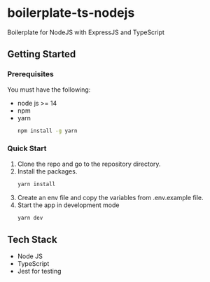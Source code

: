 # boilerplate-ts-nodejs

Boilerplate for NodeJS with ExpressJS and TypeScript

## Getting Started

### Prerequisites

You must have the following:

- node js >= 14
- npm
- yarn
  ```sh
  npm install -g yarn
  ```

### Quick Start

1. Clone the repo and go to the repository directory.
2. Install the packages.
   ```sh
   yarn install
   ```
3. Create an env file and copy the variables from .env.example file.
4. Start the app in development mode
   ```sh
   yarn dev
   ```

## Tech Stack

- Node JS
- TypeScript
- Jest for testing
